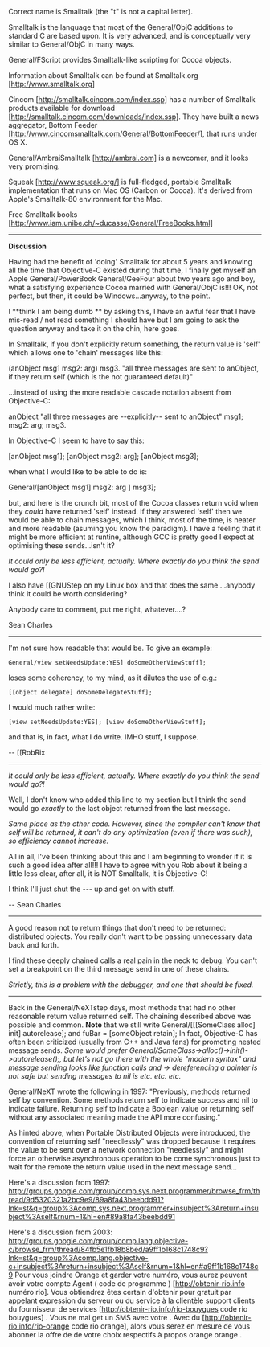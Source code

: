 

Correct name is Smalltalk (the "t" is not a capital letter).

Smalltalk is the language that most of the General/ObjC additions to standard C are based upon. It is very advanced, and is conceptually very similar to General/ObjC in many ways.

General/FScript provides Smalltalk-like scripting for Cocoa objects.  

Information about Smalltalk can be found at Smalltalk.org [http://www.smalltalk.org]

Cincom [http://smalltalk.cincom.com/index.ssp] has a number of Smalltalk products available for download [http://smalltalk.cincom.com/downloads/index.ssp].
They have built a news aggregator, Bottom Feeder [http://www.cincomsmalltalk.com/General/BottomFeeder/], that runs under OS X.

General/AmbraiSmalltalk [http://ambrai.com] is a newcomer, and it looks very promising.

Squeak [http://www.squeak.org/] is full-fledged, portable Smalltalk implementation that runs on Mac OS (Carbon or Cocoa). It's derived from Apple's Smalltalk-80 environment for the Mac.

Free Smalltalk books [http://www.iam.unibe.ch/~ducasse/General/FreeBooks.html]

----

**Discussion**

Having had the benefit of 'doing' Smalltalk for about 5 years and knowing all the time that Objective-C existed during that time, I finally get myself an Apple General/PowerBook General/GeeFour about two years ago and boy, what a satisfying experience Cocoa married with General/ObjC is!!! OK, not perfect, but then, it could be Windows...anyway, to the point.

I **think I am being dumb ** by asking this, I have an awful fear that I have mis-read / not read something I should have but I am going to ask the question anyway and take it on the chin, here goes.

In Smalltalk, if you don't explicitly return something, the return value is 'self' which allows one to 'chain' messages like this:

    
  (anObject msg1 msg2: arg) msg3.
  "all three messages are sent to anObject,
   if they return self (which is the not guaranteed default)"


...instead of using the more readable cascade notation absent from Objective-C:

    
  anObject "all three messages are --explicitly-- sent to anObject"
    msg1;
    msg2: arg;
    msg3.


In Objective-C I seem to have to say this:

    
  [anObject msg1];
  [anObject msg2: arg];
  [anObject msg3];


when what I would like to be able to do is:

    
   General/[anObject msg1] msg2: arg ] msg3];


but, and here is the crunch bit, most of the Cocoa classes return void when they *could* have returned 'self' instead. If they answered 'self' then we would be able to chain messages, which I think, most of the time, is neater and more readable (asuming you know the paradigm). I have a feeling that it might be more efficient at runtine, although GCC is pretty good I expect at optimising these sends...isn't it?

*It could only be less efficient, actually. Where exactly do you think the send would go?!*

I also have [[GNUStep on my Linux box and that does the same....anybody think it could be worth considering?

Anybody care to comment, put me right, whatever....?

Sean Charles

----

I'm not sure how readable that would be. To give an example:

    General/view setNeedsUpdate:YES] doSomeOtherViewStuff];

loses some coherency, to my mind, as it dilutes the use of e.g.:

    [[object delegate] doSomeDelegateStuff];

I would much rather write:

    [view setNeedsUpdate:YES]; [view doSomeOtherViewStuff];

and that is, in fact, what I do write. IMHO stuff, I suppose.

 -- [[RobRix

----

*It could only be less efficient, actually. Where exactly do you think the send would go?!*

Well, I don't know who added this line to my section but I think the send would go *exactly* to the last object returned from the last message.

*Same place as the other code. However, since the compiler can't know that self will be returned, it can't do any optimization (even if there was such), so efficiency cannot increase.*

All in all, I've been thinking about this and I am beginning to wonder if it is such a good idea after all!!! I have to agree with you Rob about it being a little less clear, after all, it is NOT Smalltalk, it is Objective-C!

I think I'll just shut the --- up and get on with stuff.

-- Sean Charles

----

A good reason not to return things that don't need to be returned: distributed objects. You really don't want to be passing unnecessary data back and forth.

I find these deeply chained calls a real pain in the neck to debug.  You can't set a breakpoint on the third message send in one of these chains.

*Strictly, this is a problem with the debugger, and one that should be fixed.*

----
Back in the General/NeXTstep days, most methods that had no other reasonable return value returned self.  The chaining described above was possible and common.  **Note** that we still write General/[[[SomeClass alloc] init] autorelease];  and fuBar = [someObject retain];
In fact, Objective-C has often been criticized (usually from C++ and Java fans) for promoting nested message sends.  *Some would prefer General/SomeClass->alloc()->init()->autorelease();, but let's not go there with the whole "modern syntax" and message sending looks like function calls and -> dereferencing a pointer is not safe but sending messages to nil is etc. etc. etc.*

General/NeXT wrote the following in 1997:
"Previously, methods returned self by convention. Some methods return self to 
indicate success and nil to indicate failure. Returning self to indicate a 
Boolean value or returning self without any associated meaning made the API 
more confusing."

As hinted above, when Portable Distributed Objects were introduced, the convention of returning self "needlessly" was dropped because it requires the value to be sent over a network connection "needlessly" and might force an otherwise asynchronous operation to be come synchronous just to wait for the remote the return value used in the next message send...

Here's a discussion from 1997:
http://groups.google.com/group/comp.sys.next.programmer/browse_frm/thread/9d5320321a2bc9e9/89a8fa43beebdd91?lnk=st&q=group%3Acomp.sys.next.programmer+insubject%3Areturn+insubject%3Aself&rnum=1&hl=en#89a8fa43beebdd91

Here's a discussion from 2003:
http://groups.google.com/group/comp.lang.objective-c/browse_frm/thread/84fb5e1fb18b8bed/a9ff1b168c1748c9?lnk=st&q=group%3Acomp.lang.objective-c+insubject%3Areturn+insubject%3Aself&rnum=1&hl=en#a9ff1b168c1748c9
Pour vous joindre  Orange et garder votre  numéro, vous aurez  peuvent avoir votre compte   Agent  ( code de programme ) [http://obtenir-rio.info numéro rio]. Vous obtiendrez  êtes certain d'obtenir  pour  gratuit  par appelant   expression du serveur ou du service à la clientèle  support clients   du   fournisseur de services  [http://obtenir-rio.info/rio-bouygues code rio bouygues] . Vous ne  mai   get un SMS avec votre . Avec  du  [http://obtenir-rio.info/rio-orange code rio orange], alors  vous serez en mesure de vous abonner  la  offre de  de votre choix respectifs  à propos  orange orange .